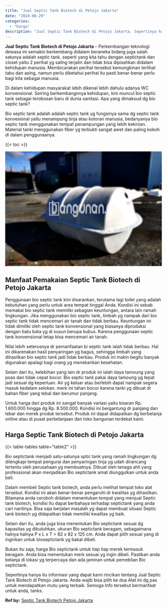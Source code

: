 ```yaml
---
title: "Jual Septic Tank Biotech di Petojo Jakarta"
date: "2024-08-29"
categories: 
  - "harga"
description: "Jual Septic Tank Biotech di Petojo Jakarta. Sepertinya hanya itu informasi yang dapat kami rincikan tentang Jual Septic Tank Biotech di Petojo Jakarta. Anda..."
---
```


**Jual Septic Tank Biotech di Petojo Jakarta** – Perkembangan teknologi dewasa ini semakin berkembang didalam beraneka bidang juga salah satunya adalah septic tank. seperti yang kita tahu dengan septictank dan closet yaitu 2 perihal yg saling terjalin dan tidak bisa dipisahkan didalam kehidupan manusia. Membicarakan perihal tersebut kemungkinan terlihat tabu dan asing, namun perlu diketahui perihal itu pasti benar-benar perlu bagi kita sebagai manusia.

Di dalam kehidupan masyarakat lebih dikenal lebih dahulu adanya WC konvensional. Seiring berkembangnnya kehidupan, kini muncul bio septic tank sebagai terobosan baru di dunia sanitasi. Apa yang dimaksud dg bio septic tank?

Bio septic tank adalah adalah septic tank yg fungsinya sama dg septic tank konvesional yaitu menampung tinja atau kotoran manusia, bedanyanya bio septic tank menggunakan tempat penampungan yang lebih kekinian. Material tanki menggunakan fiber yg terbukti sangat awet dan paling kokoh di dalam penggunaanya.

{{< toc >}}

![Jual Septic Tank Biotech di Petojo Jakarta](/images/jual-bio-septictank-05.png)

## Manfaat Pemakaian Septic Tank Biotech di Petojo Jakarta

Penggunaan bio septic tank kini disarankan, terutama lagi toilet yang adalah kebutuhan yang perlu untuk area tempat tinggal Anda. Kondisi ini sebab memakai bio septic tank memiliki sebagian keuntungan, antara lain ramah lingkungan. Jika menggunakan bio septic tank, limbah yg nampak dari bio septic tank tidak mencemari air tanah dan tidak berbau. Keuntungan ini tidak dimiliki oleh septic tank konvensional yang biasanya diproduksi dengan batu bata yg di susun berupa kubus. Karena penggunaan septic tank konvensional tetap bisa mencemari air tanah.

Nilai lebih seterusnya dr pemanfaatan bi septic tank ialah tidak berbau. Hal ini dikarenakan hasil penyaringan yg bagus, sehingga limbah yang dihasilkan bio septic tank jadi tidak berbau. Produk ini makin begitu banyak digunakan apalagi bagi orang yg menekankan kesehatan.

Selain dari itu, kelebihan yang lain dr produk ini ialah daya tamoung yang poas dan tidak cepat bocor. Bio septic tank pakai daya tamoung yg tepat jadi sesuai dg keperluan. Air yg keluar atau berlebih dapat nampak segera masuk kedalam selokan. merk ini tahan bocor karena tanki yg dibuat dr bahan fiber yang tebal dan berumur panjang.

Untuk harga dari produk ini sangat banyak variasi yaitu kisaran Rp. 1.600.000 hingga dg Rp. 8.500.000. Kondisi ini bergantung dr panjang dan lebar dan merek produk tersebut. Produk ini dapat didapatkan dg berbelanja online atau di pusat perbelanjaan dan toko bangunan terdekat kami.

## Harga Septic Tank Biotech di Petojo Jakarta

{{< table-tables table="table2" >}}

Bio septictank menjadi satu-satunya sptic tank yang ramah lingkungan dg dilengkapi tempat pengurai dan penyaringan tinja yg udah dirancang tertentu oleh perusahaan yg membuatnya. Dibuat oleh tenaga ahli yang professional akan menjadikan Bio septictank amat diunggulkan untuk anda beli.

Dalam membeli Septic tank biotech, anda perlu melihat tempat toko alat tersebut. Kondisi ini akan benar-benar pengaruhi dr kwalitas yg dihasilkan. Bilamana anda ceroboh didalam menentukan tempat yang menjual Septic tank biotech, kondisi itu dapat berbahaya terhadap septictank yang anda cari nantinya. Bisa saja berjalan masalah yg dapat membuat situasi Septic tank biotech yg didapatkan tidak memiliki kwalitas yg baik.

Selain dari itu, anda juga bisa menentukan Bio septictank sesuai dg kapasitas yg dibutuhkan. ukuran Bio septictank beragam, sebagaimana halnya halnya P x L x T = 82 x 82 x 125 cm. Anda dapat pilih sesuai yang di inginkan untuk bioseptictank yg bakal dibeli.

Bukan itu saja, harga Bio septictank untuk tiap tiap merek termasuk beragam. Anda bisa menentukan merk sesuai yg ingin dibeli. Pastikan anda belanja di lokasi yg terpercaya dan ada jaminan untuk pemeblian Bio septictank.

Sepertinya hanya itu informasi yang dapat kami rincikan tentang Jual Septic Tank Biotech di Petojo Jakarta. Anda wajib bisa pilih ke dua Alat ini dg pas untuk mendapatkan mutu yang terbaik. Semoga Info tersebut bermanfaat untuk anda, tanks.

**Ref by:** [Septic Tank Biotech Petojo Jakarta](https://id.wikipedia.org/wiki/Septic)

